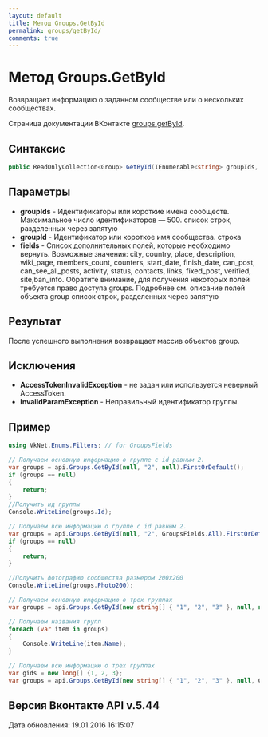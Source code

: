 ```yaml
---
layout: default
title: Метод Groups.GetById
permalink: groups/getById/
comments: true
---
```

# Метод Groups.GetById
Возвращает информацию о заданном сообществе или о нескольких сообществах.

Страница документации ВКонтакте [groups.getById](https://vk.com/dev/groups.getById).

## Синтаксис
``` csharp
public ReadOnlyCollection<Group> GetById(IEnumerable<string> groupIds, string groupId, GroupsFields fields, bool skipAuthorization = false)
```

## Параметры
+ **groupIds** - Идентификаторы или короткие имена сообществ. Максимальное число идентификаторов — 500. список строк, разделенных через запятую
+ **groupId** - Идентификатор или короткое имя сообщества. строка
+ **fields** - Список дополнительных полей, которые необходимо вернуть. Возможные значения: city, country, place, description, wiki_page, members_count, counters, start_date, finish_date, can_post, can_see_all_posts, activity, status, contacts, links, fixed_post, verified, site,ban_info. 
Обратите внимание, для получения некоторых полей требуется право доступа groups. Подробнее см. описание полей объекта group список строк, разделенных через запятую

## Результат
После успешного выполнения возвращает массив объектов group.

## Исключения
+ **AccessTokenInvalidException** - не задан или используется неверный AccessToken.
+ **InvalidParamException** - Неправильный идентификатор группы.

## Пример
```csharp
using VkNet.Enums.Filters; // for GroupsFields

// Получаем основную информацию о группе с id равным 2.
var groups = api.Groups.GetById(null, "2", null).FirstOrDefault();
if (groups == null)
{
    return;
}
//Получить ид группы
Console.WriteLine(groups.Id);

// Получаем всю информацию о группе с id равным 2.
var groups = api.Groups.GetById(null, "2", GroupsFields.All).FirstOrDefault();
if (groups == null)
{
    return;
}

//Получить фотографию сообщества размером 200х200
Console.WriteLine(groups.Photo200);

// Получаем основную информацию о трех группах
var groups = api.Groups.GetById(new string[] { "1", "2", "3" }, null, null);

// Получаем названия групп
foreach (var item in groups)
{
    Console.WriteLine(item.Name);
}

// Получаем всю информацию о трех группах
var gids = new long[] {1, 2, 3};
var groups = api.Groups.GetById(new string[] { "1", "2", "3" }, null, GroupsFields.All);
```

## Версия Вконтакте API v.5.44
Дата обновления: 19.01.2016 16:15:07
